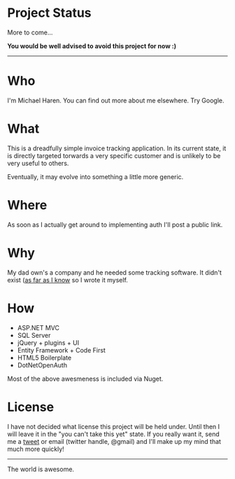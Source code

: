 # Project Status

More to come...

**You would be well advised to avoid this project for now :)**

-----------------

# Who

I'm Michael Haren. You can find out more about me elsewhere. Try Google.

# What

This is a dreadfully simple invoice tracking application. In its current state, it is directly
targeted torwards a very specific customer and is unlikely to be very useful to others.

Eventually, it may evolve into something a little more generic.

# Where

As soon as I actually get around to implementing auth I'll post a public link.

# Why

My dad own's a company and he needed some tracking software. It didn't exist
([as far as I know](http://webapps.stackexchange.com/q/22649/694) so I wrote it myself.

# How

- ASP.NET MVC
- SQL Server
- jQuery + plugins + UI
- Entity Framework + Code First
- HTML5 Boilerplate
- DotNetOpenAuth

Most of the above awesmeness is included via Nuget.

# License 

I have not decided what license this project will be held under. Until then 
I will leave it in the "you can't take this yet" state. If you really want it,
send me a [tweet](https://www.twitter.com/mharen) or email (twitter handle, @gmail)
and I'll make up my mind that much more quickly!

---------------------------

The world is awesome.